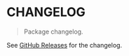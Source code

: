 # CHANGELOG

> Package changelog.

See [GitHub Releases](https://github.com/stdlib-js/math-base-special-cabs2/releases) for the changelog.